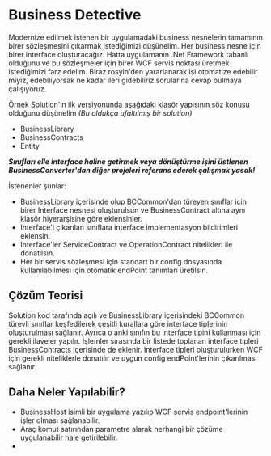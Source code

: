 # Business Detective

Modernize edilmek istenen bir uygulamadaki business nesnelerin tamamının birer sözleşmesini çıkarmak istediğimizi düşünelim. Her business nesne için birer interface oluşturacağız. Hatta uygulamanın .Net Framework tabanlı olduğunu ve bu sözleşmeler için birer WCF servis noktası üretmek istediğimizi farz edelim. Biraz rosyln'den yararlanarak işi otomatize edebilir miyiz, edebiliyorsak ne kadar ileri gidebiliriz sorularına cevap bulmaya çalışıyoruz.

Örnek Solution'ın ilk versiyonunda aşağıdaki klasör yapısının söz konusu olduğunu düşünelim _(Bu oldukça ufaltılmış bir solution)_

+ BusinessLibrary
+ BusinessContracts
+ Entity

___Sınıfları elle interface haline getirmek veya dönüştürme işini üstlenen BusinessConverter'dan diğer projeleri referans ederek çalışmak yasak!___

İstenenler şunlar:

+ BusinessLibrary içerisinde olup BCCommon'dan türeyen sınıflar için birer Interface nesnesi oluşturulsun ve BusinessContract altına aynı klasör hiyerarşisine göre eklensinler.
+ Interface'i çıkarılan sınıflara interface implementasyon bildirimleri eklensin.
+ Interface'ler ServiceContract ve OperationContract nitelikleri ile donatılsın.
+ Her bir servis sözleşmesi için standart bir config dosyasında kullanılabilmesi için otomatik endPoint tanımları üretilsin.

## Çözüm Teorisi

Solution kod tarafında açılı ve BusinessLibrary içerisindeki BCCommon türevli sınıflar keşfedilerek çeşitli kurallara göre interface tiplerinin oluşturulması sağlanır. Ayrıca o anki sınıfın bu interface tipini kullanması için gerekli ilaveler yapılır. İşlemler sırasında bir listede toplanan interface tipleri BusinessContracts içerisinde de eklenir. Interface tipleri oluşturulurken WCF için gerekli niteliklerle donatılır ve uygun config endPoint'lerinin çıkarılması sağlanır.

## Daha Neler Yapılabilir?

+ BusinessHost isimli bir uygulama yazılıp WCF servis endpoint'lerinin işler olması sağlanabilir.
+ Araç komut satırından parametre alarak herhangi bir çözüme uygulanabilir hale getirilebilir.
+ 

